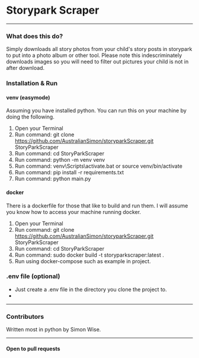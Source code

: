 # Storypark Scraper

---

### What does this do?
Simply downloads all story photos from your child's story posts in storypark to put into a photo album or other tool. Please note this indescriminately downloads images so you will need to filter out pictures your child is not in after download.

### Installation & Run

#### venv (easymode)
Assuming you have installed python. You can run this on your machine by doing the following.
1. Open your Terminal
2. Run command: git clone https://github.com/AustralianSimon/storyparkScraper.git StoryParkScraper
3. Run command: cd StoryParkScraper
4. Run command: python -m venv venv
5. Run command: venv\Scripts\activate.bat or source venv/bin/activate
6. Run command: pip install -r requirements.txt
7. Run command: python main.py

#### docker
There is a dockerfile for those that like to build and run them. I will assume you know how to access your machine running docker.
1. Open your Terminal
2. Run command: git clone https://github.com/AustralianSimon/storyparkScraper.git StoryParkScraper
3. Run command: cd StoryParkScraper
4. Run command: sudo docker build -t storyparkscraper:latest .
5. Run using docker-compose such as example in project.

### .env file (optional)
- Just create a .env file in the directory you clone the project to.
- 

---

### Contributors

Written most in python by Simon Wise.

---

#### Open to pull requests